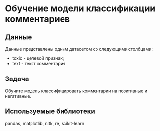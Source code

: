 # Обучение модели классификации комментариев
## Данные
Данные представлены одним датасетом со следующими столбцами:

* toxic - целевой признак;
* text - текст комментария
## Задача
Обучите модель классифицировать комментарии на позитивные и негативные.

## Используемые библиотеки
pandas, matplotlib, nltk, re, scikit-learn
